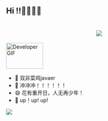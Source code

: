## Hi !!👋👋👋👋
<h1 align="center"> <img src="https://readme-typing-svg.herokuapp.com/?lines=printf(%22Here%20is%20Bread!%22);欢迎来到面包GitHub首页!&center=true&size=27"></h1>

<p align="left">
    <img src="https://raw.githubusercontent.com/TheDudeThatCode/TheDudeThatCode/master/Assets/Developer.gif" alt="Developer GIF" width="100" height="70">  
</p>

- 🔭 双非菜鸡javaer
- 🌱 冲冲冲！！！！！！
- 😄 花有重开日，人无再少年！
- 🍟 up！up! up!


![](https://github-readme-stats.vercel.app/api?username=mianbaosao&show_icons=true&theme=transparent)    



